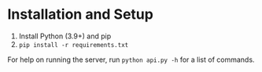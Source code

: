# Installation and Setup

1. Install Python (3.9+) and pip
2. `pip install -r requirements.txt`

For help on running the server, run `python api.py -h` for a list of commands.